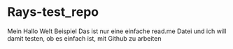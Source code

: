 # Rays-test_repo
Mein Hallo Welt Beispiel
Das ist nur eine einfache read.me Datei und ich will damit testen, ob es einfach ist, mit Github zu arbeiten
